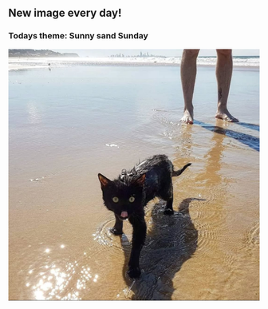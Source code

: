 ## New image every day!
### Todays theme: Sunny sand Sunday
![regex](images/sunny-sand/453691101_857761255736150_8327881643040780144_n.jpg)
